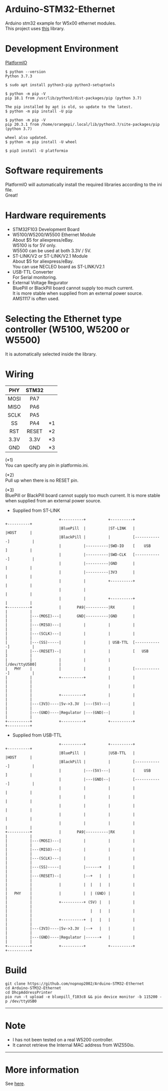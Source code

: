 # Arduino-STM32-Ethernet
Arduino stm32 example for W5x00 ethernet modules.   
This project uses [this](https://github.com/arduino-libraries/Ethernet) library.

# Development Environment
[PlatformIO](https://github.com/platformio/platformio-core)
```
$ python --version
Python 3.7.3

$ sudo apt install python3-pip python3-setuptools

$ python -m pip -V
pip 18.1 from /usr/lib/python3/dist-packages/pip (python 3.7)

The pip installed by apt is old, so update to the latest.
$ python -m pip install -U pip

$ python -m pip -V
pip 20.3.1 from /home/orangepi/.local/lib/python3.7/site-packages/pip (python 3.7)

wheel also updated.
$ python -m pip install -U wheel

$ pip3 install -U platformio
```

# Software requirements
PlatformIO will automatically install the required libraries according to the ini file.   
Great!   

# Hardware requirements
- STM32F103 Development Board   
- W5100/W5200/W5500 Ethernet Module   
 About $5 for aliexpress/eBay.   
 W5100 is for 5V only.   
 W5500 can be used at both 3.3V / 5V.   
- ST-LINK/V2 or ST-LINK/V2.1 Module   
 About $5 for aliexpress/eBay.   
 You can use NECLEO board as ST-LINK/V2.1   
- USB-TTL Converter   
 For Serial monitoring.   
- External Voltage Regurator   
 BluePill or BlackPill board cannot supply too much current.   
 It is more stable when supplied from an external power source.   
 AMS1117 is often used.   
 
# Selecting the Ethernet type controller (W5100, W5200 or W5500)
It is automatically selected inside the library.

# Wiring

|PHY|STM32||
|:-:|:-:|:-:|
|MOSI|PA7||
|MISO|PA6||
|SCLK|PA5||
|SS|PA4|*1|
|RST|RESET|*2|
|3.3V|3.3V|*3|
|GND|GND|*3|

(*1)  
You can specify any pin in platformio.ini.

(*2)  
Pull up when there is no RESET pin.

(*3)  
BluePill or BlackPill board cannot supply too much current.
It is more stable when supplied from an external power source.

- Supplied from ST-LINK
```
                        +----------+          +----------+            +----------+
                        |BluePill  |          |ST-LINK   |            |HOST      |
                        |BlackPill |          |          [------------]          |
                        |          |----------|SWD-IO    [    USB     ]          |
                        |          |----------|SWD-CLK   [------------]          |
                        |          |----------|GND       |            |          |
                        |          |----------|3V3       |            |          |
                        |          |          +----------+            |          |
                        |          |                                  |          |
                        |          |          +----------+            |          |
+----------+            |       PA9|----------|RX        |            |          |
|          |---(MOSI)---|       GND|----------|GND       |            |          |
|          |---(MISO)---|          |          |          |            |          |
|          |---(SCLK)---|          |          |          |            |          |
|          |---(SS)-----|          |          | USB-TTL  [------------]          |
|          |---(RESET)--|          |          |          [   USB      ]          |
|          |            |          |          |          [/dev/ttyUSB0]          |
|   PHY    |            |          |          |          [------------]          |
|          |            +----------+          |          |            |          |
|          |                                  |          |            |          |
|          |            +----------+          |          |            |          |
|          |---(3V3)----|5v->3.3V  |---(5V)---|          |            |          |
|          |---(GND)----|Regulator |---(GND)--|          |            |          |
+----------+            +----------+          +----------+            +----------+
```

- Supplied from USB-TTL
```
                        +----------+          +----------+            +----------+
                        |BluePill  |          |USB-TTL   |            |HOST      |
                        |BlackPill |          |          [------------]          |
                        |          |---(5V)---|          [    USB     ]          |
                        |          |---(GND)--|          [------------]          |
                        |          |          |          |            |          |
                        |          |          |          |            |          |
                        |          |          |          |            |          |
                        |          |          |          |            |          |
                        |          |          |          |            |          |
+----------+            |       PA9|----------|RX        |            |          |
|          |---(MOSI)---|          |          |          |            |          |
|          |---(MISO)---|          |          |          |            |          |
|          |---(SCLK)---|          |          |          |            |          |
|          |---(SS)-----|          |------+   |          |            |          |
|          |---(RESET)--|          |--+   |   |          |            |          |
|          |            |          |  |   |   |          |            |          |
|   PHY    |            |          |  | (GND) |          |            |          |
|          |            +----------+ (5V) |   |          |            |          |
|          |                          |   |   |          |            |          |
|          |            +----------+  |   |   |          |            |          |
|          |---(3V3)----|5v->3.3V  |--+   |   |          |            |          |
|          |---(GND)----|Regulator |------+   |          |            |          |
+----------+            +----------+          +----------+            +----------+
```


# Build
```
git clone https://github.com/nopnop2002/Arduino-STM32-Ethernet
cd Arduino-STM32-Ethernet
cd DhcpAddressPrinter
pio run -t upload -e bluepill_f103c8 && pio device monitor -b 115200 -p /dev/ttyUSB0
```

---

# Note
- I has not been tested on a real W5200 controller.   
- It cannot retrieve the Internal MAC address from WIZ550io.   

---

# More information
See [here](https://www.arduino.cc/en/Reference/Ethernet).

